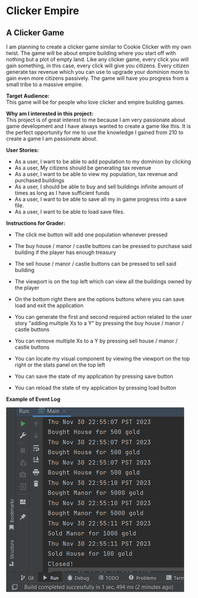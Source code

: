 # Clicker Empire

## A Clicker Game

I am planning to create a clicker game similar to Cookie Clicker with my own twist. The game will be about
empire building where you start off with nothing but a plot of empty land. Like any clicker game, every click you will 
gain something, in this case, every click will give you citizens. Every citizen generate tax revenue which you can use 
to upgrade your dominion more to gain even more citizens passively. The game will have you progress from a small tribe
to a massive empire.  

**Target Audience:**\
This game will be for people who love clicker and empire building games.

**Why am I interested in this project:**\
This project is of great interest to me because I am very passionate about game development and I have always wanted to 
create a game like this. It is the perfect opportunity for me to use the knowledge I gained from 210 to create a game I 
am passionate about.

**User Stories:**
- As a user, I want to be able to add population to my dominion by clicking
- As a user, My citizens should be generating tax revenue
- As a user, I want to be able to view my population, tax revenue and purchased buildings
- As a user, I should be able to buy and sell buildings infinite amount of times as long as I have sufficient funds
- As a user, I want to be able to save all my in game progress into a save file.
- As a user, I want to be able to load save files.

**Instructions for Grader:**
- The click me button will add one population whenever pressed
- The buy house / manor / castle buttons can be pressed to purchase said building if the player has enough treasury
- The sell house / manor / castle buttons can be pressed to sell said building
- The viewport is on the top left which can view all the buildings owned by the player
- On the bottom right there are the options buttons where you can save load and exit the application


- You can generate the first and second required action related to the user story "adding multiple Xs to a Y" by pressing the 
buy house / manor / castle buttons
- You can remove multiple Xs to a Y by pressing sell house / manor / castle buttons
- You can locate my visual component by viewing the viewport on the top right or the stats panel on the top left
- You can save the state of my application by pressing save button
- You can reload the state of my application by pressing load button

**Example of Event Log**

![](eventImage.png)
